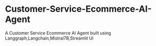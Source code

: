 # Customer-Service-Ecommerce-AI-Agent
A Customer Service Ecommerce AI Agent built using Langgraph,Langchain,Mistral7B,Streamlit UI

